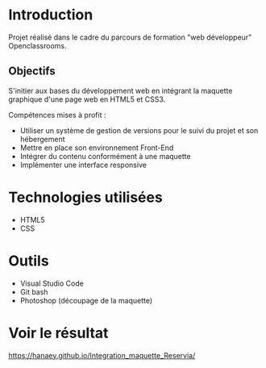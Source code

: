 # Introduction
Projet réalisé dans le cadre du parcours de formation "web développeur" Openclassrooms. 
## Objectifs
S'initier aux bases du développement web en intégrant la maquette graphique d'une page web en HTML5 et CSS3. 

Compétences mises à profit : 
* Utiliser un système de gestion de versions pour le suivi du projet et son hébergement
* Mettre en place son environnement Front-End
* Intégrer du contenu conformément à une maquette
* Implémenter une interface responsive

# Technologies utilisées 
* HTML5
* CSS

# Outils
* Visual Studio Code
* Git bash
* Photoshop (découpage de la maquette)

# Voir le résultat
https://hanaey.github.io/Integration_maquette_Reservia/
